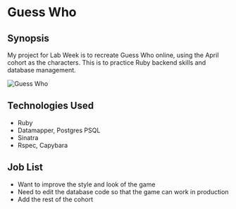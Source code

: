 Guess Who
=======================

## Synopsis

My project for Lab Week is to recreate Guess Who online, using the April cohort as the characters. This is to practice Ruby backend skills and database management.

![Guess Who](http://stayonfountain.com/wp-content/uploads/2011/01/guess-who.jpg)

## Technologies Used

- Ruby
- Datamapper, Postgres PSQL
- Sinatra
- Rspec, Capybara

## Job List

- Want to improve the style and look of the game
- Need to edit the database code so that the game can work in production
- Add the rest of the cohort